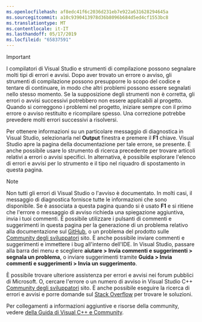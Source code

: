 ```yaml
---
ms.openlocfilehash: af8edc41f6c2036d231eb7e922a631628294645a
ms.sourcegitcommit: a10c9390413978d36b8096b684d5ed4cf1553bc8
ms.translationtype: MT
ms.contentlocale: it-IT
ms.lasthandoff: 05/17/2019
ms.locfileid: "65837591"
---
```

> [!IMPORTANT]
> I compilatori di Visual Studio e strumenti di compilazione possono segnalare molti tipi di errori e avvisi. Dopo aver trovato un errore o avviso, gli strumenti di compilazione possono presupporre lo scopo del codice e tentare di continuare, in modo che altri problemi possono essere segnalati nello stesso momento. Se la supposizione degli strumenti non è corretta, gli errori o avvisi successivi potrebbero non essere applicabili al progetto. Quando si correggono i problemi nel progetto, iniziare sempre con il primo errore o avviso restituito e ricompilare spesso. Una correzione potrebbe prevedere molti errori successivi a risolversi.

Per ottenere informazioni su un particolare messaggio di diagnostica in Visual Studio, selezionarla nel **Output** finestra e premere il **F1** chiave. Visual Studio apre la pagina della documentazione per tale errore, se presente. È anche possibile usare lo strumento di ricerca precedente per trovare articoli relativi a errori o avvisi specifici. In alternativa, è possibile esplorare l'elenco di errori e avvisi per lo strumento e il tipo nel riquadro di spostamento in questa pagina.

> [!NOTE]
> Non tutti gli errori di Visual Studio o l'avviso è documentato. In molti casi, il messaggio di diagnostica fornisce tutte le informazioni che sono disponibile. Se è associata a questa pagina quando si è usato **F1** e si ritiene che l'errore o messaggio di avviso richieda una spiegazione aggiuntiva, invia i tuoi commenti. È possibile utilizzare i pulsanti di commenti e suggerimenti in questa pagina per la generazione di un problema relativo alla documentazione sul [GitHub](https://github.com/MicrosoftDocs/cpp-docs/issues), o un problema del prodotto sulle [Community degli sviluppatori](https://developercommunity.visualstudio.com/spaces/8/index.html) sito. È anche possibile inviare commenti e suggerimenti e immettere i bug all'interno dell'IDE. In Visual Studio, passare alla barra dei menu e scegliere **aiutare > Invia commenti e suggerimenti > segnala un problema**, o inviare suggerimenti tramite **Guida > Invia commenti e suggerimenti > Invia un suggerimento**.

È possibile trovare ulteriore assistenza per errori e avvisi nei forum pubblici di Microsoft. O, cercare l'errore o un numero di avviso in Visual Studio C++ [Community degli sviluppatori](https://developercommunity.visualstudio.com/spaces/8/index.html) sito. È anche possibile eseguire la ricerca di errori e avvisi e porre domande sul [Stack Overflow](http://stackoverflow.com/) per trovare le soluzioni.

Per collegamenti a informazioni aggiuntive e risorse della community, vedere [della Guida di Visual C++ e Community](../../overview/visual-cpp-help-and-community.md).